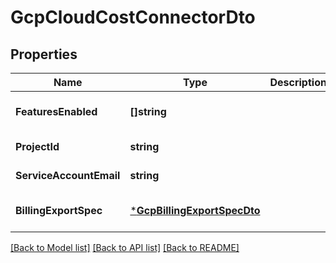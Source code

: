 # GcpCloudCostConnectorDto

## Properties
Name | Type | Description | Notes
------------ | ------------- | ------------- | -------------
**FeaturesEnabled** | **[]string** |  | [optional] [default to null]
**ProjectId** | **string** |  | [default to null]
**ServiceAccountEmail** | **string** |  | [default to null]
**BillingExportSpec** | [***GcpBillingExportSpecDto**](GcpBillingExportSpecDTO.md) |  | [optional] [default to null]

[[Back to Model list]](../README.md#documentation-for-models) [[Back to API list]](../README.md#documentation-for-api-endpoints) [[Back to README]](../README.md)

